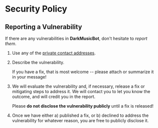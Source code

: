 # Security Policy

## Reporting a Vulnerability

If there are any vulnerabilities in **DarkMusicBot**, don't hesitate to _report them_.

1. Use any of the [private contact addresses](https://github.com/TEAM-DARK-MUSIC/DarkMusicBot#support).
2. Describe the vulnerability.

   If you have a fix, that is most welcome -- please attach or summarize it in your message!

3. We will evaluate the vulnerability and, if necessary, release a fix or mitigating steps to address it. We will contact you to let you know the outcome, and will credit you in the report.

   Please **do not disclose the vulnerability publicly** until a fix is released!

4. Once we have either a) published a fix, or b) declined to address the vulnerability for whatever reason, you are free to publicly disclose it.
